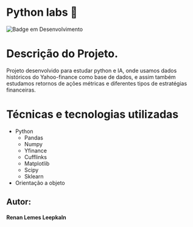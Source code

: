 # Python labs 🐍
![Badge em Desenvolvimento](http://img.shields.io/static/v1?label=STATUS&message=EM%20DESENVOLVIMENTO&color=GREEN&style=for-the-badge)

# Descrição do Projeto.
Projeto desenvolvido para estudar python e IA, onde usamos dados históricos do Yahoo-finance como base de dados, e assim também estudamos retornos de ações métricas e diferentes tipos de estratégias financeiras.

# Técnicas e tecnologias utilizadas
* Python
  * Pandas
  * Numpy
  * Yfinance
  * Cufflinks
  * Matplotlib
  * Scipy
  * Sklearn
* Orientação a objeto


## Autor:
#### Renan Lemes Leepkaln
